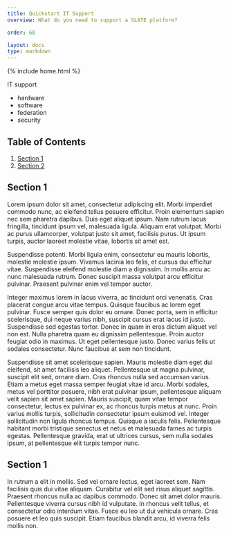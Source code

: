 ```yaml
---
title: Quickstart IT Support
overview: What do you need to support a SLATE platform?

order: 60

layout: docs
type: markdown
---
```

{% include home.html %}

IT support
* hardware
* software
* federation
* security

## Table of Contents

1. [Section 1](#section-1)
1. [Section 2](#section-2)


## Section 1

Lorem ipsum dolor sit amet, consectetur adipiscing elit. Morbi imperdiet commodo nunc, ac eleifend tellus posuere efficitur. Proin elementum sapien nec sem pharetra dapibus. Duis eget aliquet ipsum. Nam rutrum lacus fringilla, tincidunt ipsum vel, malesuada ligula. Aliquam erat volutpat. Morbi ac purus ullamcorper, volutpat justo sit amet, facilisis purus. Ut ipsum turpis, auctor laoreet molestie vitae, lobortis sit amet est.

Suspendisse potenti. Morbi ligula enim, consectetur eu mauris lobortis, molestie molestie ipsum. Vivamus lacinia leo felis, et cursus dui efficitur vitae. Suspendisse eleifend molestie diam a dignissim. In mollis arcu ac nunc malesuada rutrum. Donec suscipit massa volutpat arcu efficitur pulvinar. Praesent pulvinar enim vel tempor auctor.

Integer maximus lorem in lacus viverra, ac tincidunt orci venenatis. Cras placerat congue arcu vitae tempus. Quisque faucibus ac lorem eget pulvinar. Fusce semper quis dolor eu ornare. Donec porta, sem in efficitur scelerisque, dui neque varius nibh, suscipit cursus erat lacus id justo. Suspendisse sed egestas tortor. Donec in quam in eros dictum aliquet vel non est. Nulla pharetra quam eu dignissim pellentesque. Proin auctor feugiat odio in maximus. Ut eget pellentesque justo. Donec varius felis ut sodales consectetur. Nunc faucibus at sem non tincidunt.

Suspendisse sit amet scelerisque sapien. Mauris molestie diam eget dui eleifend, sit amet facilisis leo aliquet. Pellentesque ut magna pulvinar, suscipit elit sed, ornare diam. Cras rhoncus nulla sed accumsan varius. Etiam a metus eget massa semper feugiat vitae id arcu. Morbi sodales, metus vel porttitor posuere, nibh erat pulvinar ipsum, pellentesque aliquam velit sapien sit amet sapien. Mauris suscipit, quam vitae tempor consectetur, lectus ex pulvinar ex, ac rhoncus turpis metus at nunc. Proin varius mollis turpis, sollicitudin consectetur ipsum euismod vel. Integer sollicitudin non ligula rhoncus tempus. Quisque a iaculis felis. Pellentesque habitant morbi tristique senectus et netus et malesuada fames ac turpis egestas. Pellentesque gravida, erat ut ultrices cursus, sem nulla sodales ipsum, at pellentesque elit turpis tempor nunc.

## Section 1

In rutrum a elit in mollis. Sed vel ornare lectus, eget laoreet sem. Nam facilisis quis dui vitae aliquam. Curabitur vel elit sed risus aliquet sagittis. Praesent rhoncus nulla ac dapibus commodo. Donec sit amet dolor mauris. Pellentesque viverra cursus nibh id vulputate. In rhoncus velit tellus, et consectetur odio interdum vitae. Fusce eu leo ut dui vehicula ornare. Cras posuere et leo quis suscipit. Etiam faucibus blandit arcu, id viverra felis mollis non.
